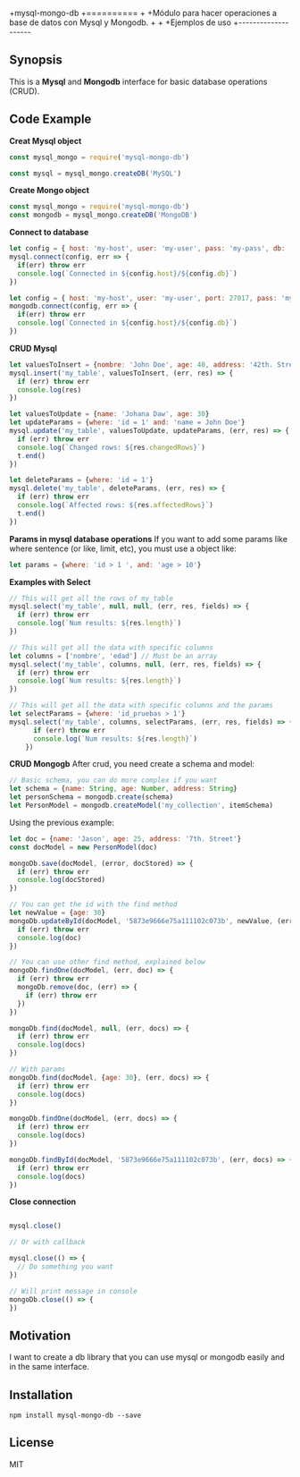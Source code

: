 +mysql-mongo-db
+==========
+
+Módulo para hacer operaciones a base de datos con Mysql y Mongodb.
+
+
+Ejemplos de uso
+--------------------
## Synopsis

This is a **Mysql** and **Mongodb** interface for basic database operations (CRUD). 

## Code Example

**Creat Mysql object**

``` js
const mysql_mongo = require('mysql-mongo-db')

const mysql = mysql_mongo.createDB('MySQL')

```

**Create Mongo object**

``` js
const mysql_mongo = require('mysql-mongo-db')
const mongodb = mysql_mongo.createDB('MongoDB')

```

**Connect to database**

``` js
let config = { host: 'my-host', user: 'my-user', pass: 'my-pass', db: 'my-db' }
mysql.connect(config, err => {
  if(err) throw err
  console.log(`Connected in ${config.host}/${config.db}`)
})

```

``` js
let config = { host: 'my-host', user: 'my-user', port: 27017, pass: 'my-pass', db: 'my-db' }
mongodb.connect(config, err => {
  if(err) throw err
  console.log(`Connected in ${config.host}/${config.db}`)
})

```

**CRUD Mysql** 

``` js
let valuesToInsert = {nombre: 'John Doe', age: 40, address: '42th. Street'}
mysql.insert('my_table', valuesToInsert, (err, res) => {
  if (err) throw err
  console.log(res)
})

let valuesToUpdate = {name: 'Johana Daw', age: 30}
let updateParams = {where: 'id = 1' and: 'name = John Doe'}
mysql.update('my_table', valuesToUpdate, updateParams, (err, res) => {
  if (err) throw err
  console.log(`Changed rows: ${res.changedRows}`)
  t.end()
})

let deleteParams = {where: 'id = 1'}
mysql.delete('my_table', deleteParams, (err, res) => {
  if (err) throw err
  console.log(`Affected rows: ${res.affectedRows}`)
  t.end()
})

```
**Params in mysql database operations**
If you want to add some params like where sentence (or like, limit, etc), you must use a object like: 

``` js
let params = {where: 'id > 1 ', and: 'age > 10'}

```

**Examples with Select**

``` js
// This will get all the rows of my_table
mysql.select('my_table', null, null, (err, res, fields) => {
  if (err) throw err
  console.log(`Num results: ${res.length}`)
})

// This will get all the data with specific columns 
let columns = ['nombre', 'edad'] // Must be an array
mysql.select('my_table', columns, null, (err, res, fields) => {
  if (err) throw err
  console.log(`Num results: ${res.length}`)
})

// This will get all the data with specific columns and the params
let selectParams = {where: 'id_pruebas > 1'}
mysql.select('my_table', columns, selectParams, (err, res, fields) => {
      if (err) throw err
      console.log(`Num results: ${res.length}`) 
    })

```

**CRUD Mongogb**
After crud, you need create a schema and model:

``` js
// Basic schema, you can do more complex if you want
let schema = {name: String, age: Number, address: String}
let personSchema = mongodb.create(schema)
let PersonModel = mongodb.createModel('my_collection', itemSchema)
```

Using the previous example:

``` js
let doc = {name: 'Jason', age: 25, address: '7th. Street'}
const docModel = new PersonModel(doc)

mongoDb.save(docModel, (error, docStored) => {
  if (err) throw err
  console.log(docStored)
})

// You can get the id with the find method
let newValue = {age: 30}
mongoDb.updateById(docModel, '5873e9666e75a111102c073b', newValue, (err, doc) => {
  if (err) throw err
  console.log(doc)
})

// You can use other find method, explained below
mongoDb.findOne(docModel, (err, doc) => {
  if (err) throw err
  mongoDb.remove(doc, (err) => {
    if (err) throw err
  })
})

mongoDb.find(docModel, null, (err, docs) => {
  if (err) throw err
  console.log(docs)
})

// With params
mongoDb.find(docModel, {age: 30}, (err, docs) => {
  if (err) throw err
  console.log(docs)
})

mongoDb.findOne(docModel, (err, docs) => {
  if (err) throw err
  console.log(docs)
})

mongoDb.findById(docModel, '5873e9666e75a111102c073b', (err, docs) => {
  if (err) throw err
  console.log(docs)
})

```

**Close connection**

``` js

mysql.close()

// Or with callback

mysql.close(() => {
  // Do something you want
})

// Will print message in console 
mongoDb.close(() => {
})

```

## Motivation

I want to create a db library that you can use mysql or mongodb easily and in the same interface.

## Installation

```
npm install mysql-mongo-db --save
```

## License

MIT